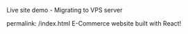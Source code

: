Live site demo - Migrating to VPS server

permalink: /index.html
E-Commerce website built with React!
